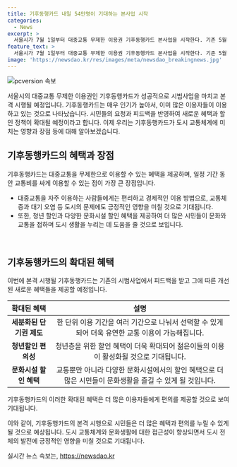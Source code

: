 ```yaml
---
title: 기후동행카드 내일 54만명이 기대하는 본사업 시작
categories:
  - News
excerpt: >
  서울시가 7월 1일부터 대중교통 무제한 이용권 기후동행카드 본사업을 시작한다. 기존 5월 말 기준으로 약 142만장이 판매되었고, 하루평균 54만명이 이용 중이며, 시민 요청사항과 청년할인, 문화시설 할인 혜택을 반영한 다양한 혜택을 제공한다.
feature_text: >
  서울시가 7월 1일부터 대중교통 무제한 이용권 기후동행카드 본사업을 시작한다. 기존 5월 말 기준으로 약 142만장이 판매되었고, 하루평균 54만명이 이용 중이며, 시민 요청사항과 청년할인, 문화시설 할인 혜택을 반영한 다양한 혜택을 제공한다.
image: 'https://newsdao.kr/res/images/meta/newsdao_breakingnews.jpg'
---
```


<p><img src="https://newsdao.kr/res/images/meta/newsdao_breakingnews.jpg" alt="pcversion 속보" /></p>

<p>서울시의 대중교통 무제한 이용권인 기후동행카드가 성공적으로 시범사업을 마치고 본격 시행될 예정입니다. 기후동행카드는 매우 인기가 높아서, 이미 많은 이용자들이 이용하고 있는 것으로 나타났습니다. 시민들의 요청과 피드백을 반영하여 새로운 혜택과 할인 정책이 확대될 예정이라고 합니다. 이제 우리는 기후동행카드가 도시 교통체계에 미치는 영향과 장점 등에 대해 알아보겠습니다. </p>

<h2 data-ke-size="size26">기후동행카드의 혜택과 장점</h2>

<p>기후동행카드는 대중교통을 무제한으로 이용할 수 있는 혜택을 제공하며, 일정 기간 동안 교통비를 싸게 이용할 수 있는 점이 가장 큰 장점입니다. </p>

<ul>
<li>대중교통을 자주 이용하는 사람들에게는 편리하고 경제적인 이용 방법으로, 교통체증과 대기 오염 등 도시의 문제에도 긍정적인 영향을 미칠 것으로 기대됩니다. </li>
<li>또한, 청년 할인과 다양한 문화시설 할인 혜택을 제공하여 더 많은 시민들이 문화와 교통을 접하며 도시 생활을 누리는 데 도움을 줄 것으로 보입니다. </li>
</ul>

<p data-ke-size="size16">&nbsp;</p>

<h2 data-ke-size="size26">기후동행카드의 확대된 혜택</h2>

<p>이번에 본격 시행될 기후동행카드는 기존의 시범사업에서 피드백을 받고 그에 따른 개선된 새로운 혜택들을 제공할 예정입니다. </p>

<table>
<thead>
<tr>
<th style="text-align: center;">확대된 혜택</th>
<th style="text-align: center;">설명</th>
</tr>
</thead>
<tbody>
<tr>
<td style="text-align: center;"><b>세분화된 단기권 제도</b></td>
<td style="text-align: center;">한 단위 이용 기간을 여러 기간으로 나눠서 선택할 수 있게 되어 더욱 유연한 교통 이용이 가능해집니다.</td>
</tr>
<tr>
<td style="text-align: center;"><b>청년할인 편의성</b></td>
<td style="text-align: center;">청년층을 위한 할인 혜택이 더욱 확대되어 젊은이들의 이용이 활성화될 것으로 기대됩니다.</td>
</tr>
<tr>
<td style="text-align: center;"><b>문화시설 할인 혜택</b></td>
<td style="text-align: center;">교통뿐만 아니라 다양한 문화시설에서의 할인 혜택으로 더 많은 시민들이 문화생활을 즐길 수 있게 될 것입니다.</td>
</tr>
</tbody>
</table>

<p>기후동행카드의 이러한 확대된 혜택은 더 많은 이용자들에게 편의를 제공할 것으로 보여 기대됩니다. </p>

<p>이와 같이, 기후동행카드의 본격 시행으로 시민들은 더 많은 혜택과 편의를 누릴 수 있게 될 것으로 예상됩니다. 도시 교통체계와 문화생활에 대한 접근성이 향상되면서 도시 전체의 발전에 긍정적인 영향을 미칠 것으로 기대됩니다.</p>
실시간 뉴스 속보는, <a href="https://newsdao.kr" rel="dofollow">https://newsdao.kr</a>


